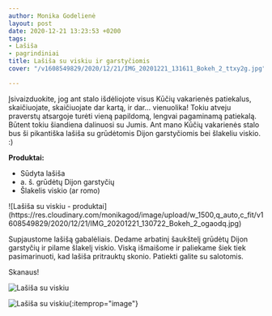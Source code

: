 ```yaml
---
author: Monika Godelienė
layout: post
date: 2020-12-21 13:23:53 +0200
tags:
- Lašiša
- pagrindiniai
title: Lašiša su viskiu ir garstyčiomis
cover: "/v1608549829/2020/12/21/IMG_20201221_131611_Bokeh_2_ttxy2g.jpg"

---
```

Įsivaizduokite, jog ant stalo išdėliojote visus Kūčių vakarienės patiekalus, skaičiuojate, skaičiuojate dar kartą, ir dar... vienuolika! Tokiu atveju praverstų atsargoje turėti vieną papildomą, lengvai pagaminamą patiekalą. Būtent tokiu šiandiena dalinuosi su Jumis. Ant mano Kūčių vakarienės stalo bus ši pikantiška lašiša su grūdėtomis Dijon garstyčiomis bei šlakeliu viskio. :)

**Produktai:**

* <span itemprop="recipeIngredient">Sūdyta lašiša</span>
* <span itemprop="recipeIngredient">a. š. grūdėtų Dijon garstyčių</span>
* <span itemprop="recipeIngredient">Šlakelis viskio (ar romo)</span>

<div itemprop="recipeInstructions" markdown="1">
![Lašiša su viskiu - produktai](https://res.cloudinary.com/monikagod/image/upload/w_1500,q_auto,c_fit/v1608549829/2020/12/21/IMG_20201221_130722_Bokeh_2_ogaodq.jpg)

Supjaustome lašišą gabalėliais. Dedame arbatinį šaukštelį grūdėtų Dijon garstyčių ir pilame šlakelį viskio. Viską išmaišome ir paliekame šiek tiek pasimarinuoti, kad lašiša pritrauktų skonio. Patiekti galite su salotomis.
</div>

Skanaus!

![Lašiša su viskiu](https://res.cloudinary.com/monikagod/image/upload/w_1500,q_auto,c_fit/v1608549830/2020/12/21/IMG_20201221_130948_Bokeh_2_hz8ajs.jpg)

![Lašiša su viskiu](https://res.cloudinary.com/monikagod/image/upload/w_1500,q_auto,c_fit/v1608549829/2020/12/21/IMG_20201221_131611_Bokeh_2_ttxy2g.jpg){:itemprop="image"}